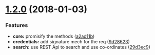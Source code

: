 <a name="1.2.0"></a>
# [1.2.0](https://github.com/chris-verclytte/node-expedia-api/compare/v0.0.1...v1.2.0) (2018-01-03)


### Features

* **core:** promisify the methods ([a2ad11b](https://github.com/chris-verclytte/node-expedia-api/commit/a2ad11b))
* **credentials:** add signature mech for the req ([9d28623](https://github.com/chris-verclytte/node-expedia-api/commit/9d28623))
* **search:** use REST Api to search and use co-ordinates ([29d3ec9](https://github.com/chris-verclytte/node-expedia-api/commit/29d3ec9))



